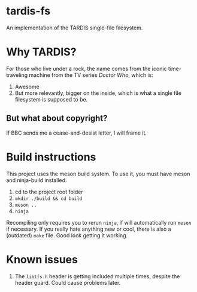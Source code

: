 # tardis-fs
An implementation of the TARDIS single-file filesystem.

# Why TARDIS?
For those who live under a rock, the name comes from the iconic time-traveling machine from the TV series _Doctor Who_, which is:
1. Awesome
2. But more relevantly, bigger on the inside, which is what a single file filesystem is supposed to be.

## But what about copyright?
If BBC sends me a cease-and-desist letter, I will frame it.

# Build instructions
This project uses the meson build system. To use it, you must have meson and ninja-build installed.

1. cd to the project root folder
2. `mkdir ./build && cd build`
3. `meson ..`
4. `ninja`

Recompiling only requires you to rerun `ninja`, if will automatically run `meson` if necessary.
If you really hate anything new or cool, there is also a (outdated) `make` file.
Good look getting it working.

# Known issues

1. The `libtfs.h` header is getting included multiple times, despite the header guard.
Could cause problems later.
